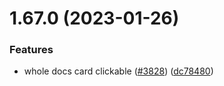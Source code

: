 # 1.67.0 (2023-01-26)


### Features

* whole docs card clickable ([#3828](https://github.com/EddieHubCommunity/LinkFree/issues/3828)) ([dc78480](https://github.com/EddieHubCommunity/LinkFree/commit/dc78480a7d1371595222e35c88fa77f0cf04a816))



